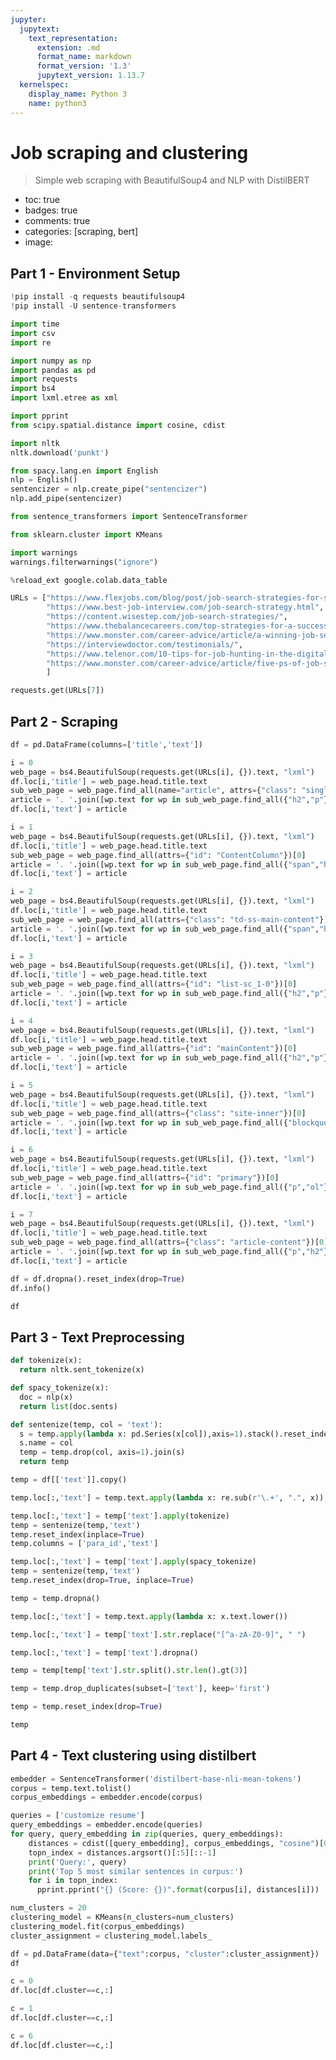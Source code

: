 ```yaml
---
jupyter:
  jupytext:
    text_representation:
      extension: .md
      format_name: markdown
      format_version: '1.3'
      jupytext_version: 1.13.7
  kernelspec:
    display_name: Python 3
    name: python3
---
```


<!-- #region id="EF4jikZn8Vxd" -->
# Job scraping and clustering
> Simple web scraping with BeautifulSoup4 and NLP with DistilBERT 

- toc: true
- badges: true
- comments: true
- categories: [scraping, bert]
- image: 
<!-- #endregion -->

<!-- #region id="RjzTML0XaBxB" -->
## Part 1 - Environment Setup
<!-- #endregion -->

```python id="wHTCNnba06md"
!pip install -q requests beautifulsoup4
!pip install -U sentence-transformers
```

```python id="00HKz3Is0_me" colab={"base_uri": "https://localhost:8080/"} outputId="74ee0a26-980a-4d72-ff85-fa37a50d266e"
import time
import csv
import re

import numpy as np
import pandas as pd
import requests
import bs4
import lxml.etree as xml

import pprint
from scipy.spatial.distance import cosine, cdist

import nltk
nltk.download('punkt')

from spacy.lang.en import English
nlp = English()
sentencizer = nlp.create_pipe("sentencizer")
nlp.add_pipe(sentencizer)

from sentence_transformers import SentenceTransformer

from sklearn.cluster import KMeans

import warnings
warnings.filterwarnings("ignore")

%reload_ext google.colab.data_table
```

```python id="Ag1EdGqC1I0u" colab={"base_uri": "https://localhost:8080/"} outputId="03f53658-c355-4175-ac4c-2930ae0bbced"
URLs = ["https://www.flexjobs.com/blog/post/job-search-strategies-for-success-v2/",
        "https://www.best-job-interview.com/job-search-strategy.html",
        "https://content.wisestep.com/job-search-strategies/",
        "https://www.thebalancecareers.com/top-strategies-for-a-successful-job-search-2060714",
        "https://www.monster.com/career-advice/article/a-winning-job-search-strategy",
        "https://interviewdoctor.com/testimonials/",
        "https://www.telenor.com/10-tips-for-job-hunting-in-the-digital-age/",
        "https://www.monster.com/career-advice/article/five-ps-of-job-search-progress",
        ]

requests.get(URLs[7])
```

<!-- #region id="Da3VLP77aKaA" -->
## Part 2 - Scraping
<!-- #endregion -->

```python id="FvrmHyJHXg54"
df = pd.DataFrame(columns=['title','text'])
```

```python id="VanjjiMLANOy"
i = 0
web_page = bs4.BeautifulSoup(requests.get(URLs[i], {}).text, "lxml")
df.loc[i,'title'] = web_page.head.title.text
sub_web_page = web_page.find_all(name="article", attrs={"class": "single-post-page"})[0]
article = '. '.join([wp.text for wp in sub_web_page.find_all({"h2","p"})])
df.loc[i,'text'] = article
```

```python id="8QlSMcKTAZg7"
i = 1
web_page = bs4.BeautifulSoup(requests.get(URLs[i], {}).text, "lxml")
df.loc[i,'title'] = web_page.head.title.text
sub_web_page = web_page.find_all(attrs={"id": "ContentColumn"})[0]
article = '. '.join([wp.text for wp in sub_web_page.find_all({"span","h2","p"})])
df.loc[i,'text'] = article
```

```python id="xTQW5t4TEk3M"
i = 2
web_page = bs4.BeautifulSoup(requests.get(URLs[i], {}).text, "lxml")
df.loc[i,'title'] = web_page.head.title.text
sub_web_page = web_page.find_all(attrs={"class": "td-ss-main-content"})[0]
article = '. '.join([wp.text for wp in sub_web_page.find_all({"span","h2","p"})])
df.loc[i,'text'] = article
```

```python id="stoQ9rx1KITk"
i = 3
web_page = bs4.BeautifulSoup(requests.get(URLs[i], {}).text, "lxml")
df.loc[i,'title'] = web_page.head.title.text
sub_web_page = web_page.find_all(attrs={"id": "list-sc_1-0"})[0]
article = '. '.join([wp.text for wp in sub_web_page.find_all({"h2","p"})])
df.loc[i,'text'] = article
```

```python id="6gzWk3g2Goi5"
i = 4
web_page = bs4.BeautifulSoup(requests.get(URLs[i], {}).text, "lxml")
df.loc[i,'title'] = web_page.head.title.text
sub_web_page = web_page.find_all(attrs={"id": "mainContent"})[0]
article = '. '.join([wp.text for wp in sub_web_page.find_all({"h2","p"})])
df.loc[i,'text'] = article
```

```python id="Dk4uOkZcMQEw"
i = 5
web_page = bs4.BeautifulSoup(requests.get(URLs[i], {}).text, "lxml")
df.loc[i,'title'] = web_page.head.title.text
sub_web_page = web_page.find_all(attrs={"class": "site-inner"})[0]
article = '. '.join([wp.text for wp in sub_web_page.find_all({"blockquote"})])
df.loc[i,'text'] = article
```

```python id="NdzVb-1MOwN4"
i = 6
web_page = bs4.BeautifulSoup(requests.get(URLs[i], {}).text, "lxml")
df.loc[i,'title'] = web_page.head.title.text
sub_web_page = web_page.find_all(attrs={"id": "primary"})[0]
article = '. '.join([wp.text for wp in sub_web_page.find_all({"p","ol"})])
df.loc[i,'text'] = article
```

```python id="BzqvrVb8RwvM"
i = 7
web_page = bs4.BeautifulSoup(requests.get(URLs[i], {}).text, "lxml")
df.loc[i,'title'] = web_page.head.title.text
sub_web_page = web_page.find_all(attrs={"class": "article-content"})[0]
article = '. '.join([wp.text for wp in sub_web_page.find_all({"p","h2"})])
df.loc[i,'text'] = article
```

```python id="jRzm2wCqOzkb" colab={"base_uri": "https://localhost:8080/"} outputId="06849979-bc50-42db-9969-4ed45e85a996"
df = df.dropna().reset_index(drop=True)
df.info()
```

```python colab={"base_uri": "https://localhost:8080/", "height": 297} id="dHPGx4SzYi26" outputId="f9afed13-6e79-449f-a740-b528323149ea"
df
```

<!-- #region id="1tbb-hABaP8V" -->
## Part 3 - Text Preprocessing
<!-- #endregion -->

```python id="5qgGGZFwXD-m"
def tokenize(x):
  return nltk.sent_tokenize(x)
```

```python id="gF5EQ_neRg4V"
def spacy_tokenize(x):
  doc = nlp(x)
  return list(doc.sents)
```

```python id="lx-93M5ZeHtA"
def sentenize(temp, col = 'text'):
  s = temp.apply(lambda x: pd.Series(x[col]),axis=1).stack().reset_index(level=1, drop=True)
  s.name = col
  temp = temp.drop(col, axis=1).join(s)
  return temp
```

```python colab={"base_uri": "https://localhost:8080/", "height": 419} id="eMa-nBckXowB" outputId="8041e345-8771-480b-821f-9a87e11251ca"
temp = df[['text']].copy()

temp.loc[:,'text'] = temp.text.apply(lambda x: re.sub(r'\.+', ".", x))

temp.loc[:,'text'] = temp['text'].apply(tokenize)
temp = sentenize(temp,'text')
temp.reset_index(inplace=True)
temp.columns = ['para_id','text']

temp.loc[:,'text'] = temp['text'].apply(spacy_tokenize)
temp = sentenize(temp,'text')
temp.reset_index(drop=True, inplace=True)

temp = temp.dropna()

temp.loc[:,'text'] = temp.text.apply(lambda x: x.text.lower())

temp.loc[:,'text'] = temp['text'].str.replace("[^a-zA-Z0-9]", " ")

temp.loc[:,'text'] = temp['text'].dropna()

temp = temp[temp['text'].str.split().str.len().gt(3)]

temp = temp.drop_duplicates(subset=['text'], keep='first')

temp = temp.reset_index(drop=True)

temp
```

<!-- #region id="i7-T48Ataej9" -->
## Part 4 - Text clustering using distilbert
<!-- #endregion -->

```python colab={"base_uri": "https://localhost:8080/"} id="KSBM_wkgZeEp" outputId="9fead659-e02a-4105-b3fa-dfc68a9234f6"
embedder = SentenceTransformer('distilbert-base-nli-mean-tokens')
corpus = temp.text.tolist()
corpus_embeddings = embedder.encode(corpus)
```

```python colab={"base_uri": "https://localhost:8080/"} id="oVOXz_pMZena" outputId="4a925590-b625-4b98-b596-f8b547d66ee2"
queries = ['customize resume']
query_embeddings = embedder.encode(queries)
for query, query_embedding in zip(queries, query_embeddings):
    distances = cdist([query_embedding], corpus_embeddings, "cosine")[0]
    topn_index = distances.argsort()[:5][::-1]
    print('Query:', query)
    print('Top 5 most similar sentences in corpus:')
    for i in topn_index:
      pprint.pprint("{} (Score: {})".format(corpus[i], distances[i]))
```

```python id="y0dtT1jBZmMC"
num_clusters = 20
clustering_model = KMeans(n_clusters=num_clusters)
clustering_model.fit(corpus_embeddings)
cluster_assignment = clustering_model.labels_
```

```python colab={"base_uri": "https://localhost:8080/", "height": 419} id="mkrQFoSVZsvX" outputId="23b1f50a-1b1e-4f0a-f0fb-4c3f0a068e2c"
df = pd.DataFrame(data={"text":corpus, "cluster":cluster_assignment})
df
```

```python colab={"base_uri": "https://localhost:8080/", "height": 793} id="3caL-UitZssz" outputId="eebf3d59-a58b-449f-f838-0d4dd4eac965"
c = 0
df.loc[df.cluster==c,:]
```

```python colab={"base_uri": "https://localhost:8080/", "height": 419} id="bEqryxqyZspl" outputId="e5eae5ef-e7bb-4058-e8aa-b43392dfa18f"
c = 1
df.loc[df.cluster==c,:]
```

```python colab={"base_uri": "https://localhost:8080/", "height": 886} id="_PSr77HOZsmx" outputId="509d34eb-fa5b-4b92-ac3a-fa7ac8a6e2c4"
c = 6
df.loc[df.cluster==c,:]
```
